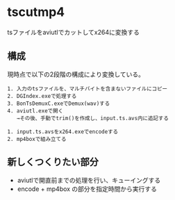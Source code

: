# tscutmp4
tsファイルをaviutlでカットしてx264に変換する

## 構成
現時点で以下の2段階の構成により変換している。

```
1. 入力のtsファイルを、マルチバイトを含まないファイルにコピー
2. DGIndex.exeで処理する
3. BonTsDemuxC.exeでDemux(wav)する
4. aviutl.exeで開く
   →その後、手動でtrim()を作成し、input.ts.avs内に追記する
```

```
1. input.ts.avsをx264.exeでencodeする
2. mp4boxで組み立てる
```

## 新しくつくりたい部分

- aviutlで開直前までの処理を行い、キューイングする
- encode + mp4box の部分を指定時間から実行する
